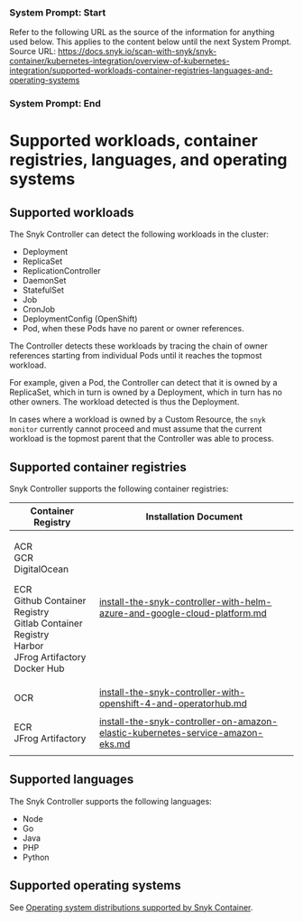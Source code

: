 ### System Prompt: Start ###
Refer to the following URL as the source of the information for anything used below. This applies to the content below until the next System Prompt.
Source URL: https://docs.snyk.io/scan-with-snyk/snyk-container/kubernetes-integration/overview-of-kubernetes-integration/supported-workloads-container-registries-languages-and-operating-systems
### System Prompt: End ###

# Supported workloads, container registries, languages, and operating systems

## Supported workloads

The Snyk Controller can detect the following workloads in the cluster:

* Deployment
* ReplicaSet
* ReplicationController
* DaemonSet
* StatefulSet
* Job
* CronJob
* DeploymentConfig (OpenShift)
* Pod, when these Pods have no parent or owner references.

The Controller detects these workloads by tracing the chain of owner references starting from individual Pods until it reaches the topmost workload.

For example, given a Pod, the Controller can detect that it is owned by a ReplicaSet, which in turn is owned by a Deployment, which in turn has no other owners. The workload detected is thus the Deployment.

In cases where a workload is owned by a Custom Resource, the `snyk monitor` currently cannot proceed and must assume that the current workload is the topmost parent that the Controller was able to process.

## Supported container registries

Snyk Controller supports the following container registries:

| Container Registry                                                                                                                                 | Installation Document                                                                                                                                                                                     |
| -------------------------------------------------------------------------------------------------------------------------------------------------- | --------------------------------------------------------------------------------------------------------------------------------------------------------------------------------------------------------- |
| <p>ACR<br>GCR<br>DigitalOcean</p><p>ECR<br>Github Container Registry<br>Gitlab Container Registry<br>Harbor<br>JFrog Artifactory<br>Docker Hub</p> | [install-the-snyk-controller-with-helm-azure-and-google-cloud-platform.md](../install-the-snyk-controller/install-the-snyk-controller-with-helm-azure-and-google-cloud-platform.md "mention")             |
| OCR                                                                                                                                                | [install-the-snyk-controller-with-openshift-4-and-operatorhub.md](../install-the-snyk-controller/install-the-snyk-controller-with-openshift-4-and-operatorhub.md "mention")                               |
| <p>ECR<br>JFrog Artifactory</p>                                                                                                                    | [install-the-snyk-controller-on-amazon-elastic-kubernetes-service-amazon-eks.md](../install-the-snyk-controller/install-the-snyk-controller-on-amazon-elastic-kubernetes-service-amazon-eks.md "mention") |

## Supported languages

The Snyk Controller supports the following languages:

* Node
* Go
* Java
* PHP
* Python

## Supported operating systems

See [Operating system distributions supported by Snyk Container](../../how-snyk-container-works/operating-system-distributions-supported-by-snyk-container.md).
